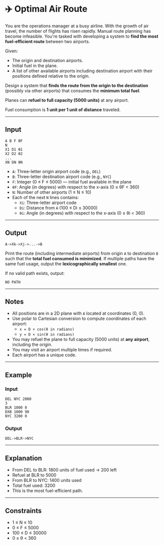 
# ✈️ Optimal Air Route

You are the operations manager at a busy airline. With the growth of air travel, the number of flights has risen rapidly. Manual route planning has become infeasible. You're tasked with developing a system to **find the most fuel-efficient route** between two airports.

Given:
- The origin and destination airports.
- Initial fuel in the plane.
- A list of other available airports including destination airport with their positions defined relative to the origin.

Design a system that **finds the route from the origin to the destination** (possibly via other airports) that consumes the **minimum total fuel**. 

Planes can **refuel to full capacity (5000 units)** at any airport.

Fuel consumption is **1 unit per 1 unit of distance** traveled.

---

## Input

```
A B F θF 
N  
X1 D1 θ1  
X2 D2 θ2  
...  
XN DN θN
```

- `A`: Three-letter origin airport code (e.g., `DEL`)
- `B`: Three-letter destination airport code (e.g., `NYC`)
- `F`: Integer (0 ≤ F ≤ 5000) — initial fuel available in the plane
- `θF`: Angle (in degrees) with respect to the x-axis (0 ≤ θF < 360)
- `N`: Number of other airports (1 ≤ N ≤ 10)
- Each of the next `N` lines contains:
  - `Xi`: Three-letter airport code
  - `Di`: Distance from `A` (100 ≤ Di ≤ 30000)
  - `θi`: Angle (in degrees) with respect to the x-axis (0 ≤ θi < 360)

---

## Output

```
A->Xk->Xj->...->B
```

Print the route (including intermediate airports) from origin `A` to destination `B` such that the **total fuel consumed is minimized**. If multiple paths have the same fuel usage, output the **lexicographically smallest** one.

If no valid path exists, output:
```
NO PATH
```

---

## Notes

- All positions are in a 2D plane with `A` located at coordinates (0, 0).  
- Use polar to Cartesian conversion to compute coordinates of each airport:
  - `x = D × cos(θ in radians)`
  - `y = D × sin(θ in radians)`
- You may refuel the plane to full capacity (5000 units) at **any airport**, including the origin.
- You may visit an airport multiple times if required.
- Each airport has a unique code.

---

## Example

### Input
```
DEL NYC 2000  
3  
BLR 1800 0  
DXB 1000 90  
NYC 3200 0
```

### Output
```
DEL->BLR->NYC
```

---

## Explanation

- From DEL to BLR: 1800 units of fuel used → 200 left  
- Refuel at BLR to 5000  
- From BLR to NYC: 1400 units used  
- Total fuel used: 3200  
- This is the most fuel-efficient path.

---

## Constraints

- 1 ≤ N ≤ 10  
- 0 ≤ F ≤ 5000  
- 100 ≤ D ≤ 30000  
- 0 ≤ θ < 360  
